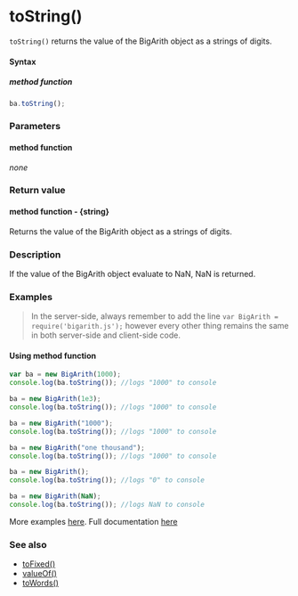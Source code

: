 # toString()
`toString()` returns the value of the BigArith object as a strings of digits.

#### Syntax
##### method function
```javascript
ba.toString();
```
 
### Parameters
#### method function
*none*

### Return value
#### method function - {string}
Returns the value of the BigArith object as a strings of digits.

### Description
If the value of the BigArith object evaluate to NaN, NaN is returned.

### Examples
> In the server-side, always remember to add the line `var BigArith = require('bigarith.js');` however every other thing remains the same in both server-side and client-side code.

#### Using method function
```javascript
var ba = new BigArith(1000);
console.log(ba.toString()); //logs "1000" to console

ba = new BigArith(1e3);
console.log(ba.toString()); //logs "1000" to console

ba = new BigArith("1000");
console.log(ba.toString()); //logs "1000" to console 

ba = new BigArith("one thousand");
console.log(ba.toString()); //logs "1000" to console

ba = new BigArith();
console.log(ba.toString()); //logs "0" to console

ba = new BigArith(NaN);
console.log(ba.toString()); //logs NaN to console 
```

More examples [here](https://github.com/osofem/bigarith.js/tree/master/examples/). Full documentation [here](https://github.com/osofem/bigarith.js/tree/master/documentation)

### See also
* [toFixed()](https://osofem.github.io/bigarith.js/documentation/tofixed.html)
* [valueOf()](https://osofem.github.io/bigarith.js/documentation/valueof.html)
* [toWords()](https://osofem.github.io/bigarith.js/documentation/towords.html)